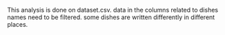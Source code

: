 This analysis is done on dataset.csv.
data in the columns related to dishes names need to be filtered. some dishes are written differently in different places.